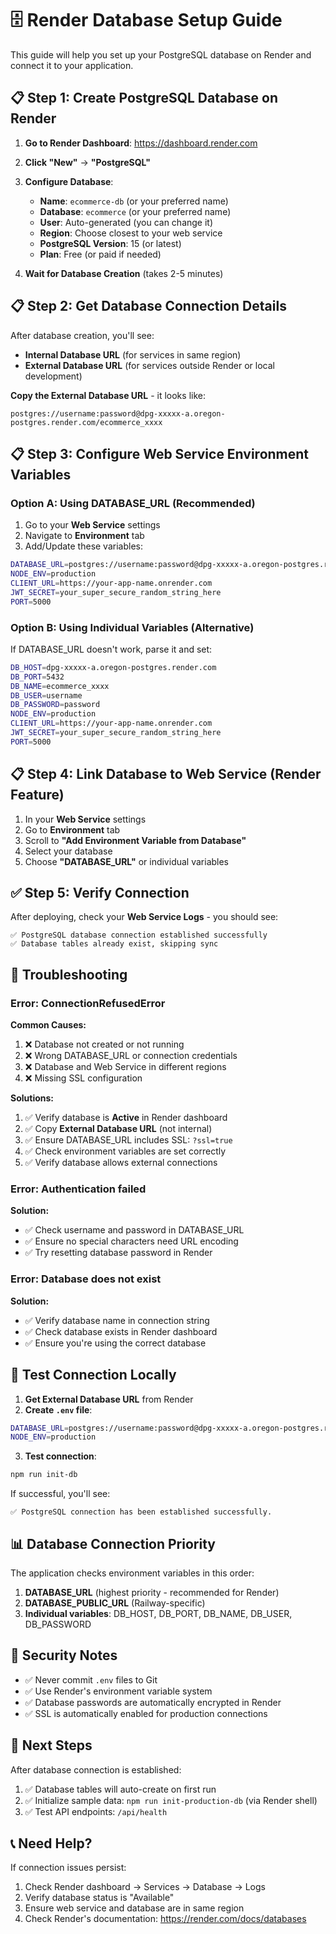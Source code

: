 # 🗄️ Render Database Setup Guide

This guide will help you set up your PostgreSQL database on Render and connect it to your application.

## 📋 Step 1: Create PostgreSQL Database on Render

1. **Go to Render Dashboard**: https://dashboard.render.com
2. **Click "New"** → **"PostgreSQL"**
3. **Configure Database**:
   - **Name**: `ecommerce-db` (or your preferred name)
   - **Database**: `ecommerce` (or your preferred name)
   - **User**: Auto-generated (you can change it)
   - **Region**: Choose closest to your web service
   - **PostgreSQL Version**: 15 (or latest)
   - **Plan**: Free (or paid if needed)

4. **Wait for Database Creation** (takes 2-5 minutes)

## 📋 Step 2: Get Database Connection Details

After database creation, you'll see:
- **Internal Database URL** (for services in same region)
- **External Database URL** (for services outside Render or local development)

**Copy the External Database URL** - it looks like:
```
postgres://username:password@dpg-xxxxx-a.oregon-postgres.render.com/ecommerce_xxxx
```

## 📋 Step 3: Configure Web Service Environment Variables

### Option A: Using DATABASE_URL (Recommended)

1. Go to your **Web Service** settings
2. Navigate to **Environment** tab
3. Add/Update these variables:

```bash
DATABASE_URL=postgres://username:password@dpg-xxxxx-a.oregon-postgres.render.com/ecommerce_xxxx
NODE_ENV=production
CLIENT_URL=https://your-app-name.onrender.com
JWT_SECRET=your_super_secure_random_string_here
PORT=5000
```

### Option B: Using Individual Variables (Alternative)

If DATABASE_URL doesn't work, parse it and set:

```bash
DB_HOST=dpg-xxxxx-a.oregon-postgres.render.com
DB_PORT=5432
DB_NAME=ecommerce_xxxx
DB_USER=username
DB_PASSWORD=password
NODE_ENV=production
CLIENT_URL=https://your-app-name.onrender.com
JWT_SECRET=your_super_secure_random_string_here
PORT=5000
```

## 📋 Step 4: Link Database to Web Service (Render Feature)

1. In your **Web Service** settings
2. Go to **Environment** tab
3. Scroll to **"Add Environment Variable from Database"**
4. Select your database
5. Choose **"DATABASE_URL"** or individual variables

## ✅ Step 5: Verify Connection

After deploying, check your **Web Service Logs** - you should see:
```
✅ PostgreSQL database connection established successfully
✅ Database tables already exist, skipping sync
```

## 🔧 Troubleshooting

### Error: ConnectionRefusedError

**Common Causes:**
1. ❌ Database not created or not running
2. ❌ Wrong DATABASE_URL or connection credentials
3. ❌ Database and Web Service in different regions
4. ❌ Missing SSL configuration

**Solutions:**
1. ✅ Verify database is **Active** in Render dashboard
2. ✅ Copy **External Database URL** (not internal)
3. ✅ Ensure DATABASE_URL includes SSL: `?ssl=true`
4. ✅ Check environment variables are set correctly
5. ✅ Verify database allows external connections

### Error: Authentication failed

**Solution:**
- ✅ Check username and password in DATABASE_URL
- ✅ Ensure no special characters need URL encoding
- ✅ Try resetting database password in Render

### Error: Database does not exist

**Solution:**
- ✅ Verify database name in connection string
- ✅ Check database exists in Render dashboard
- ✅ Ensure you're using the correct database

## 🧪 Test Connection Locally

1. **Get External Database URL** from Render
2. **Create `.env` file**:
```bash
DATABASE_URL=postgres://username:password@dpg-xxxxx-a.oregon-postgres.render.com/ecommerce_xxxx
NODE_ENV=production
```

3. **Test connection**:
```bash
npm run init-db
```

If successful, you'll see:
```
✅ PostgreSQL connection has been established successfully.
```

## 📊 Database Connection Priority

The application checks environment variables in this order:
1. **DATABASE_URL** (highest priority - recommended for Render)
2. **DATABASE_PUBLIC_URL** (Railway-specific)
3. **Individual variables**: DB_HOST, DB_PORT, DB_NAME, DB_USER, DB_PASSWORD

## 🔐 Security Notes

- ✅ Never commit `.env` files to Git
- ✅ Use Render's environment variable system
- ✅ Database passwords are automatically encrypted in Render
- ✅ SSL is automatically enabled for production connections

## 🚀 Next Steps

After database connection is established:
1. ✅ Database tables will auto-create on first run
2. ✅ Initialize sample data: `npm run init-production-db` (via Render shell)
3. ✅ Test API endpoints: `/api/health`

## 📞 Need Help?

If connection issues persist:
1. Check Render dashboard → Services → Database → Logs
2. Verify database status is "Available"
3. Ensure web service and database are in same region
4. Check Render's documentation: https://render.com/docs/databases

